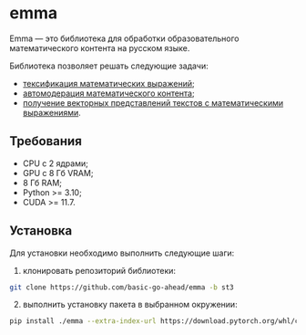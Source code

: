 # emma

Emma — это библиотека для обработки образовательного математического контента на русском языке.

Библиотека позволяет решать следующие задачи:
- [тексификация математических выражений](notebooks/texification.ipynb);
- [автомодерация математического контента](notebooks/moderation.ipynb);
- [получение векторных представлений текстов с математическими выражениями](notebooks/embeddings.ipynb). 

## Требования

- CPU с 2 ядрами;
- GPU с 8 Гб VRAM;
- 8 Гб RAM;
- Python >= 3.10;
- CUDA >= 11.7.

## Установка

Для установки необходимо выполнить следующие шаги:

1. клонировать репозиторий библиотеки:

```sh
git clone https://github.com/basic-go-ahead/emma -b st3
```

2. выполнить установку пакета в выбранном окружении:

```sh
pip install ./emma --extra-index-url https://download.pytorch.org/whl/cu117
```